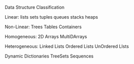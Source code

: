 Data Structure Classification

Linear:
lists
sets
tuples
queues
stacks
heaps


Non-Linear:
Trees
Tables
Containers


Homogeneous:
2D Arrays
MultiDArrays


Heterogeneous:
Linked Lists
Ordered Lists
UnOrdered LIsts


Dynamic
Dictionaries
TreeSets
Sequences


